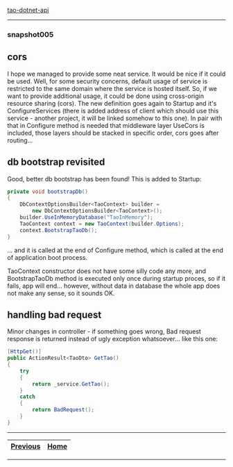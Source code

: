 [tao-dotnet-api](https://github.com/noviKorisnik/tao-dotnet-api)
___
### snapshot005
## cors
I hope we managed to provide some neat service. It would be nice if it could be used. Well, for some security concerns, default usage of service is restricted to the same domain where the service is hosted itself. So, if we want to provide additional usage, it could be done using cross-origin resource sharing (cors). The new definition goes again to Startup and it's ConfigureServices (there is added address of client which should use this service - another project, it will be linked somehow to this one). In pair with that in Configure method is needed that middleware layer UseCors is included, those layers should be stacked in specific order, cors goes after routing...
## db bootstrap revisited
Good, better db bootstrap has been found! This is added to Startup:
``` c#
private void bootstrapDb()
{
    DbContextOptionsBuilder<TaoContext> builder =
        new DbContextOptionsBuilder<TaoContext>();
    builder.UseInMemoryDatabase("TaoInMemory");
    TaoContext context = new TaoContext(builder.Options);
    context.BootstrapTaoDb();
}
```
... and it is called at the end of Configure method, which is called at the end of application boot process.

TaoContext constructor does not have some silly code any more, and BootstrapTaoDb method is executed only once during startup proces, so if it fails, app will end... however, without data in database the whole app does not make any sense, so it sounds OK.
## handling bad request
Minor changes in controller - if something goes wrong, Bad request response is returned instead of ugly exception whatsoever... like this one:
``` c#
[HttpGet()]
public ActionResult<TaoDto> GetTao()
{
    try
    {
        return _service.GetTao();
    }
    catch
    {
        return BadRequest();
    }
}
```
___
| [Previous](https://github.com/noviKorisnik/tao-dotnet-api/tree/snapshot004)| [Home](https://github.com/noviKorisnik/tao-dotnet-api) |
| :-: | :-: |
___